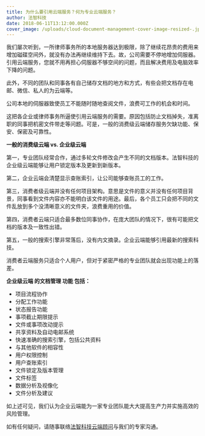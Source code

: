 ```yaml
---
title: 为什么要引用云端服务？何为专业云端服务？
author: 法智科技
date: 2018-06-11T13:12:00.000Z
cover_image: /uploads/cloud-document-management-cover-image-resized-.jpg
---
```

我们屡次听到，一所律师事务所的本地服务器达到极限，除了继续花昂贵的费用来增加磁碟空间外，就没有办法再继续维持下去。故，公司需要不停地增加伺服器。引用云端服务，您就不用再担心伺服器不够空间的问题，而且解决费用及电脑效率下降的问题。

此外，不同的团队和同事各有自己储存文档的地方和方式，有些会把文档存在电邮、微信、私人的为云端等。

公司本地的伺服器致使员工不能随时随地查阅文件，浪费可工作的机会和时间。

这把各企业或律师事务所逼使引用云端服务的需要。原因包括防止文档掉失，准离职的同事把机密文件带走等问题。可是，一般的消费级云端储存服务欠缺功能、保安、保密及可靠性。

**一般的消费级云端 vs. 企业级云端**

第一，专业团队经常合作，通过多轮文件修改会产生不同的文档版本。法智科技的企业级云端能够让用户锁定版本及更新到新版本。

第二，企业云端会清楚显示查账索引，让公司能够查账员工的工作。

第三，消费者级云端并没有任何项目架构。意思是文件的意义并没有任何项目背景，同事看到文件内容亦不能明白该文件的用途。最后，各个员工只会把不同的文件乱放到多个没清晰意义的文件夹，浪费重用的价值。

第四，消费者云端只适合最多数位同事协作，在庞大团队的情况下，很有可能把文档的版本及一致性出错。

第五，一般的搜索引擎非常落后，没有内文摘录。企业云端能够引用最新的搜索科技。

消费者云端服务只适合个人用户，但对于紧密严格的专业团队就会出现功能上的落差。

**企业级云端 的文档管理 功能 包括：**

* 项目流程协作
* 分配工作功能
* 状态报告功能
* 事项截止期限提示
* 文件或事项改动提示
* 共享资料及自动电邮系统
* 快速准确的搜索引擎，包括公共资料
* 与其他软件的相容性
* 用户权限控制
* 用户查账索引
* 文件锁定及版本管理
* 文件标签
* 数据分析及视像化
* 文件分析及建议

如上述可见，我们认为企业云端能为一家专业团队能大大提高生产力并实施高效的风险管理。

如有任何疑问，请随事联络[法智科技云端顾问](https://www.legalx.ai/zh-hans/contact/)与我们的专家沟通。
